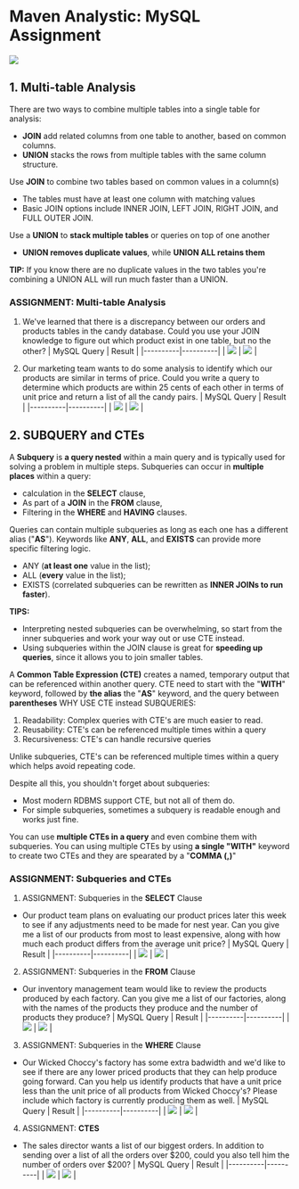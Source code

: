# Maven Analystic: MySQL Assignment

![](header.png)


## 1. **Multi-table Analysis**
There are two ways to combine multiple tables into a single table for analysis:
- **JOIN** add related columns from one table to another, based on common columns.
- **UNION** stacks the rows from multiple tables with the same column structure.


Use **JOIN** to combine two tables based on common values in a column(s)
- The tables must have at least one column with matching values
- Basic JOIN options include INNER JOIN, LEFT JOIN, RIGHT JOIN, and FULL OUTER JOIN.

Use a **UNION** to **stack multiple tables** or queries on top of one another
- **UNION removes duplicate values**, while **UNION ALL retains them**

**TIP:**
If you know there are no duplicate values in the two tables you're combining a UNION ALL will run much faster than a UNION.

<h3>ASSIGNMENT: Multi-table Analysis</h3>

1. We've learned that there is a discrepancy between our orders and products tables in the candy database. Could you use your JOIN knowledge to figure out which product exist in one table, but no the other?
     | MySQL Query | Result |
     |----------|----------|
     | ![](/assets/sec4.assignment1_query.png) | ![](/assets/sec4.assignment1_output.png) |

2. Our marketing team wants to do some analysis to identify which our products are similar in terms of price. Could you write a query to determine which products are within 25 cents of each other in terms of unit price and return a list of all the candy pairs.
     | MySQL Query | Result |
     |----------|----------|
     | ![](/assets/sec4.assignment2_query.png) | ![](/assets/sec4.assignment2_output.png) |

## 2. **SUBQUERY and CTEs**
A **Subquery** is **a query nested** within a main query and is typically used for solving a problem in multiple steps.
Subqueries can occur in **multiple places** within a query:
- calculation in the **SELECT** clause,
- As part of a **JOIN** in the **FROM** clause,
- Filtering in the **WHERE** and **HAVING** clauses.

Queries can contain multiple subqueries as long as each one has a different alias ("**AS**").
Keywords like **ANY**, **ALL**, and **EXISTS** can provide more specific filtering logic.
- ANY (**at least one** value in the list);
- ALL (**every** value in the list);
- EXISTS (correlated subqueries can be rewritten as **INNER JOINs to run faster**).

**TIPS:**
- Interpreting nested subqueries can be overwhelming, so start from the inner subqueries and work your way out or use CTE instead.
- Using subqueries within the JOIN clause is great for **speeding up queries**, since it allows you to join smaller tables.

A **Common Table Expression (CTE)** creates a named, temporary output that can be referenced within another query.
CTE need to start with the "**WITH**" keyword, followed by **the alias** the "**AS**" keyword, and the query between **parentheses**
WHY USE CTE instead SUBQUERIES:
1. Readability: Complex queries with CTE's are much easier to read.
2. Reusability: CTE's can be referenced multiple times within a query
3. Recursiveness: CTE's can handle recursive queries

Unlike subqueries, CTE's can be referenced multiple times within a query which helps avoid repeating code.

Despite all this, you shouldn't forget about subqueries:
- Most modern RDBMS support CTE, but not all of them do.
- For simple subqueries, sometimes a subquery is readable enough and works just fine.

You can use **multiple CTEs in a query** and even combine them with subqueries. You can using multiple CTEs by using **a single "WITH"** keyword to create two CTEs and they are spearated by a "**COMMA (,)**"

<h3>ASSIGNMENT: Subqueries and CTEs</h3>

1. ASSIGNMENT: Subqueries in the **SELECT** Clause
- Our product team plans on evaluating our product prices later this week to see if any adjustments need to be made for nest year.
Can you give me a list of our products from most to least expensive, along with how much each product differs from the average unit price?
     | MySQL Query | Result |
     |----------|----------|
     | ![](/assets/sec5.assignment1_query.png) | ![](/assets/sec5.assignment1_output.png) |

2. ASSIGNMENT: Subqueries in the **FROM** Clause
- Our inventory management team would like to review the products produced by each factory.
Can you give me a list of our factories, along with the names of the products they produce and the number of products they produce?
     | MySQL Query | Result |
     |----------|----------|
     | ![](/assets/sec5.assignment2_query.png) | ![](/assets/sec5.assignment2_output.png) |

3. ASSIGNMENT: Subqueries in the **WHERE** Clause
- Our Wicked Choccy's factory has some extra badwidth and we'd like to see if there are any lower priced products that they can help produce going forward.
Can you help us identify products that have a unit price less than the unit price of all products from Wicked Choccy's? Please include which factory is currently producing them as well.
     | MySQL Query | Result |
     |----------|----------|
     | ![](/assets/sec5.assignment3_query.png) | ![](/assets/sec5.assignment3_output.png) |

4. ASSIGNMENT: **CTES**
- The sales director wants a list of our biggest orders. In addition to sending over a list of all the orders over $200, could you also tell him the number of orders over $200?
     | MySQL Query | Result |
     |----------|----------|
     | ![](/assets/sec5.assignment4_query.png) | ![](/assets/sec5.assignment4_output.png) |
